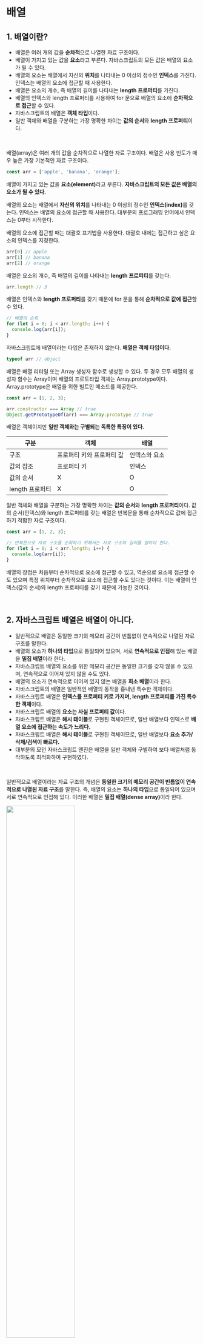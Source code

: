 # 배열

## 1. 배열이란?

* 배열은 여러 개의 값을 **순차적**으로 나열한 자료 구조이다.
* 배열이 가지고 있는 값을 **요소**라고 부른다. 자바스크립트의 모든 값은 배열의 요소가 될 수 있다.
* 배열의 요소는 배열에서 자신의 **위치**를 나타내는 0 이상의 정수인 **인덱스**를 가진다. 인덱스는 배열의 요소에 접근할 때 사용한다.
* 배열은 요소의 개수, 즉 배열의 길이를 나타내는 **length 프로퍼티**를 가진다.
* 배열의 인덱스와 length 프로퍼티를 사용하여 for 문으로 배열의 요소에 **순차적으로 접근**할 수 있다.
* 자바스크립트의 배열은 **객체 타입**이다.
* 일반 객체와 배열을 구분하는 가장 명확한 차이는 **값의 순서**와 **length 프로퍼티**이다.

&nbsp;  

배열(array)은 여러 개의 값을 순차적으로 나열한 자료 구조이다. 배열은 사용 빈도가 매우 높은 가장 기본적인 자료 구조이다.

```javascript
const arr = ['apple', 'banana', 'orange'];
```

배열이 가지고 있는 값을 <strong>요소(element)</strong>라고 부른다. **자바스크립트의 모든 값은 배열의 요소가 될 수 있다.**

배열의 요소는 배열에서 **자신의 위치**를 나타내는 0 이상의 정수인 <strong>인덱스(index)</strong>를 갖는다. 인덱스는 배열의 요소에 접근할 때 사용한다. 대부분의 프로그래밍 언어에서 인덱스는 0부터 시작한다.

배열의 요소에 접근할 때는 대괄호 표기법을 사용한다. 대괄호 내에는 접근하고 싶은 요소의 인덱스를 지정한다.

```javascript
arr[0] // apple
arr[1] // banana
arr[2] // orange
```

배열은 요소의 개수, 즉 배열의 길이를 나타내는 **length 프로퍼티**를 갖는다.

```javascript
arr.length // 3
```

배열은 인덱스와 **length 프로퍼티**를 갖기 때문에 for 문을 통해 **순차적으로 값에 접근**할 수 있다.

```javascript
// 배열의 순회
for (let i = 0; i < arr.length; i++) {
  console.log(arr[i]);
}
```

자바스크립트에 배열이라는 타입은 존재하지 않는다. **배열은 객체 타입이다.**

```javascript
typeof arr // object
```

배열은 배열 리터럴 또는 Array 생성자 함수로 생성할 수 있다. 두 경우 모두 배열의 생성자 함수는 Array이며 배열의 프로토타입 객체는 Array.prototype이다. Array.prototype은 배열을 위한 빌트인 메소드를 제공한다.

```javascript
const arr = [1, 2, 3];

arr.constructor === Array // true
Object.getPrototypeOf(arr) === Array.prototype // true
```

배열은 객체이지만 **일반 객체와는 구별되는 독특한 특징이 있다.**

| 구분            | 객체                      | 배열          |
| --------------- | ------------------------- | ------------- |
| 구조            | 프로퍼티 키와 프로퍼티 값 | 인덱스와 요소 |
| 값의 참조       | 프로퍼티 키               | 인덱스        |
| 값의 순서       | X                         | O             |
| length 프로퍼티 | X                         | O             |

일반 객체와 배열을 구분하는 가장 명확한 차이는 **값의 순서**와 **length 프로퍼티**이다. 값의 순서(인덱스)와 length 프로퍼티를 갖는 배열은 반복문을 통해 순차적으로 값에 접근하기 적합한 자료 구조이다.

```javascript
const arr = [1, 2, 3];

// 반복문으로 자료 구조를 순회하기 위해서는 자료 구조의 길이를 알아야 한다.
for (let i = 0; i < arr.length; i++) {
  console.log(arr[i]);
}
```

배열의 장점은 처음부터 순차적으로 요소에 접근할 수 있고, 역순으로 요소에 접근할 수 도 있으며 특정 위치부터 순차적으로 요소에 접근할 수도 있다는 것이다. 이는 배열이 인덱스(값의 순서)와 length 프로퍼티를 갖기 때문에 가능한 것이다.

&nbsp;  

## 2. 자바스크립트 배열은 배열이 아니다.

* 일반적으로 배열은 동일한 크기의 메모리 공간이 빈틈없이 연속적으로 나열된 자료 구조를 말한다.
* 배열의 요소가 **하나의 타입**으로 통일되어 있으며, 서로 **연속적으로 인접**해 있는 배열을 **밀집 배열**이라 한다.
* 자바스크립트 배열의 요소를 위한 메모리 공간은 동일한 크기를 갖지 않을 수 있으며, 연속적으로 이어져 있지 않을 수도 있다.
* 배열의 요소가 연속적으로 이어져 있지 않는 배열을 **희소 배열**이라 한다.
* 자바스크립트의 배열은 일반적인 배열의 동작을 흉내낸 특수한 객체이다.
* 자바스크립트 배열은 **인덱스를 프로퍼티 키로 가지며, length 프로퍼티를 가진 특수한 객체**이다.
* 자바스크립트 배열의 **요소는 사실 프로퍼티 값**이다.
* 자바스크립트 배열은 **해시 테이블**로 구현된 객체이므로, 일반 배열보다 인덱스로 **배열 요소에 접근하는 속도가 느리다.**
* 자바스크립트 배열은 **해시 테이블**로 구현된 객체이므로, 일반 배열보다 **요소 추가/삭제/검색이 빠르다.**
* 대부분의 모던 자바스크립트 엔진은 배열을 일반 객체와 구별하여 보다 배열처럼 동작하도록 최적화하여 구현하였다.

&nbsp;  

일반적으로 배열이라는 자료 구조의 개념은 **동일한 크기의 메모리 공간이 빈틈없이 연속적으로 나열된 자료 구조**를 말한다. 즉, 배열의 요소는 **하나의 타입**으로 통일되어 있으며 서로 연속적으로 인접해 있다. 이러한 배열은 <strong>밀집 배열(dense array)</strong>이라 한다.

<img src="https://user-images.githubusercontent.com/32444914/82526770-bf37c600-9b6f-11ea-974a-9bc12ed42164.png" width="60%" />

이처럼 자료 구조(data structure)에서 말하는 배열의 경우, 각 요소는 동일한 크기를 가지며 빈틈없이 연속적으로 이어져 있으므로 인덱스를 통해 단 한번의 연산으로 임의의 요소에 접근(random access, O(1))할 수 있다. 이는 매우 효율적이며 고속으로 동작한다.

> 검색 대상 요소의 메모리 주소 = 배열의 시작 메모리 주소 + 인덱스 * 요소의 바이트 수

&nbsp;  

예를 들어, 위 그림처럼 메모리 주소 1000에서 시작하고 각 요소의 크기가 8byte인 배열을 생각해 보자.

* 인덱스가 0인 요소의 메모리 주소: 1000 + 0 * 8 = 1000
* 인덱스가 1인 요소의 메모리 주소: 1000 + 1 * 8 = 1008
* 인덱스가 2인 요소의 메모리 주소: 1000 + 2 * 8 = 1016

이처럼 **배열은 인덱스를 통해 효율적으로 요소에 접근할 수 있다는 장점이 있다.** 하지만 정렬되지 않은 배열에서 특정한 값을 검색하는 경우, 모든 배열 요소를 처음부터 값을 발견할 때까지 차례대로 선형 검색(O(n))해야 한다.

또한 **배열에 요소를 삽입하거나 삭제하는 경우**, 배열 요소를 연속적으로 유지하기 위해 요소를 이동시켜야 하는 **단점**도 있다.

<img src="https://user-images.githubusercontent.com/32444914/82527158-b267a200-9b70-11ea-8370-3eabbafa4d27.png" width="60%" />

자바스크립트의 배열은 지금까지 살펴본 자료 구조에서 말하는 일반적이 의미의 배열과 다르다. 즉, 배열의 요소를 위한 각각의 메모리 공간은 동일할 크기를 갖지 않을 수 있으며, 연속적으로 이어져 있지 않을 수도 있다. 배열의 요소가 연속적으로 이어져 있지 않는 배열을 <strong>희소 배열(sparse array)</strong>이라 한다.

이처럼 자바스크립트의 배열은 엄밀히 말해 일반적 의미의 배열이 아니다. **자바스크립트의 배열은 일반적인 배열의 동작을 흉내낸 특수한 객체이다.**

```javascript
console.log(Object.getOwnPropertyDescriptors([1, 2, 3]));
/*
{
	'0': {value: 1, writable: true, enumerable: true, configurable: true},
	'1': {value: 2, writable: true, enumerable: true, configurable: true},
  '2': {value: 3, writable: true, enumerable: true, configurable: true},
  length: {value: 3, writable: true, enumerable: false, configurable: false}
}
*/
```

이처럼 자바스크립트 배열은 **인덱스를 프로퍼티 키로 가지며**, length 프로퍼티를 가지는 특수한 객체이다. **자바스크립트 배열의 요소는 사실 프로퍼티 값이다.** 자바스크립트에서 사용할 수 있는 모든 값은 객체의 프로퍼티 값이 될 수 있으므로 어떤 타입의 값이라도 배열의 요소가 될 수 있다.

```javascript
const arr = [
  'string',
  10,
  true,
  null,
  undefined,
  NaN,
  Infinity,
  [],
  {},
  function () {}
];
```

일반적인 배열과 자바스크립트 배열의 장단점은 아래와 같다.

| 일반 배열                                                    | 자바스크립트의 배열                                          |
| ------------------------------------------------------------ | ------------------------------------------------------------ |
| 인덱스로 배열 요소에 빠르게 접근할 수 있다.                  | 자바스크립트 배열은 해시 테이블로 구현된 객체이므로, 일반 배열보다 인덱스로 배열 요소에 접근하는 속도가 느리다. |
| 특정 요소를 검색하거나 요소를 삽입 또는 삭제하는 경우에는 효율적이지 않다. | 특정 요소를 검색하거나 요소를 삽입 또는 삭제하는 경우에는 일반 배열보다 빠른 성능을 기대할 수 있다. |

이처럼 인덱스로 배열 요소에 접근할 때 일반 배열보다 느릴 수 밖에 없는 구조적인 단점을 보완하기 위해 대부분의 모던 자바스크립트 엔진은 배열을 일반 객체와 구별하여 보다 배열처럼 동작하도록 최적화하여 구현하였다.

&nbsp;  

## 3. length 프로퍼티와 희소 배열

* 배열의 **length 프로퍼티**는 요소의 개수, 즉 **배열의 길이**를 나타내는 정수를 값으로 가진다.
* length 프로퍼티 값은 배열에 요소를 추가하거나 삭제하면 자동 갱신된다.
* length 프로퍼티의 값을 명시적으로 변경할 수 있다.
* length 프로퍼티에 현재 length 프로퍼티 값보다 큰 숫자 값을 할당하는 경우, **length 프로퍼티 값은 변경되지만, 실제 배열에는 아무런 변함이 없다.** 값이 없이 비어있는 요소를 위해 메모리 공간을 확보하지 않으며, 빈 요소를 생성하지도 않는다.
* 희소 배열의 empty는 요소의 값이 아니다. empty가 표시된 인덱스의 요소에 접근하면 undefined를 출력한다. 즉, 해당 인덱스(프로퍼티)를 갖지 않는다.
* 희소 배열은 length 프로퍼티의 값이 배열 요소의 개수보다 항상 크다.
* **배열에는 같은 타입의 요소를 연속적으로 위치시키는 것이 최선이다.**

&nbsp;  

length 프로퍼티는 요소의 개수, 즉 **배열의 길이**를 나타내는 정수를 값으로 가진다. 빈 배열일 경우 length 프로퍼티의 값은  0이며, 빈 배열이 아닐 경우 가장 큰 인덱스에 1을 더한 것과 같다.

```javascript
[].length // 0
[1, 2, 3].length // 3
```

length 프로퍼티의 값은 0과 2^32 미만의 양의 정수이다. 즉, 배열은 요소를 최대 2^32 - 1개 가질 수 있다. 따라서 배열에서 사용할 수 있는 가장 작은 인덱스는 0이며 가장 큰 인덱스는 2^32 - 2이다.

length 프로퍼티의 값은 배열에 요소를 추가하거나 삭제하면 자동 갱신된다.

```javascript
const arr = [1, 2, 3];
console.log(arr.length); // 3

// 요소 추가
arr.push(4);
console.log(arr.length); // 4

// 요소 삭제
arr.pop();
console.log(arr.length); // 3
```

length 프로퍼티의 값은 요소의 개수를 바탕으로 결정되지만, 임의의 숫자 값을 명시적으로 할당할 수도 있다.

```javascript
const arr = [1, 2, 3, 4, 5];

// length 프로퍼티에 현재 length 프로퍼티 값보다 작은 숫자 값을 할당
arr.length = 3;

// 배열의 길이가 줄어든다.
console.log(arr); // [1, 2, 3]
```

주의할 것은 현재 length 프로퍼티 값보다 큰 숫자 값을 할당하는 경우다. **이때 length 프로퍼티 값은 변경되지만 실제로 배열의 길이가 늘어나지는 않는다.**

```javascript
const arr = [1];

// length 프로퍼티에 현재 배열의 길이보다 더 큰 값을 할당
arr.length = 3;

// length 프로퍼티 값은 변경되지만 실제로 배열의 길이가 늘어나지는 않는다.
console.log(arr.length); // 3
console.log(arr); // [1, empty * 2]
```

위 예제의 출력 결과에서 empty * 2는 실제로 추가된 배열의 요소가 아니다. 즉, arr[1]과 arr[2]에는 값이 존재하지 않는다.

이와 같이 length 프로퍼티에 현재 length 프로퍼티 값보다 큰 숫자 값을 할당하는 경우, **length 프로퍼티 값은 변경되지만, 실제 배열에는 아무런 변함이 없다.** 값이 없이 비어있는 요소를 위해 메모리 공간을 확보하지 않으며, 빈 요소를 생성하지도 않는다.

```javascript
console.log(Object.getOwnPropertyDescriptors(arr));
/*
{
  '0': {value: 1, writable: true, enumerable: true, configurable: true},
  length: {value: 3, writable: true, enumerable: false, configurable: false}
}
*/
```

**이처럼 배열의 요소가 연속적으로 위치하지 않고 일부가 비어있는 배열을 희소 배열이라 한다.** 자바스크립트는 희소 배열을 문법적으로 허용한다. 위 예제는 배열의 뒷부분만이 비어 있어서 요소가 연속적으로 위치하는 것처럼 보일 수 있으나, 중간이나 앞 부분이 비어 있을 수도 있다.

```javascript
// 희소 배열
const sparse = [, 2, , 4];

// 희소 배열의 length 프로퍼티 값은 요소의 개수와 일치하지 않는다.
console.log(sparse.length); // 4
console.log(sparse); // [empty, 2, empty, 4]

// 배열 arr에는 인덱스가 0, 2인 요소가 존재하지 않는다.
console.log(Object.getOwnPropertyDescriptors(sparse));
/*
{
  '1': { value: 2, writable: true, enumerable: true, configurable: true },
  '3': { value: 4, writable: true, enumerable: true, configurable: true },
  length: { value: 4, writable: true, enumerable: false, configurable: false }
}
*/
```

일반적인 배열의 length는 배열 요소의 개수와 언제나 일치한다. 하지만 **희소 배열은 length와 배열 요소의 개수가 일치하지 않는다.** 희소 배열은 length 프로퍼티의 값이 언제나 배열 요소의 개수보다 크다.

희소 배열은 연속적인 값의 집합이라는 배열의 기본적인 개념과 맞지 않으며, 성능에도 좋지 않은 영향을 준다. 최적화가 잘되어 있는 모던 자바스크립트 엔진은 요소의 타입이 일치하는 배열을 생성할 때, 일반 배열처럼 연속된 메모리 공간을 확보하는 것으로 알려져 있다.

따라서 배열을 생성할 경우 희소 배열을 생성하지 않도록 주의해야한다. **배열에는 같은 타입의 요소를 연속적으로 위치시키는 것이 최선이다.**

&nbsp;  

## 4. 배열 생성

* 배열 리터럴
* Array 생성자 함수
* Array.of
* Array.from

&nbsp;  

### 4.1. 배열 리터럴

객체와 마찬가지로 배열도 다양한 생성 방식이 있다. 가장 일반적이고 간편한 배열 생성 방식은 배열 리터럴을 사용하는 것이다.

```javascript
const arr = []; // 빈 배열
const arr2 = [1, 2];
const sparse = [1, , 3]; // 희소 배열

// 희소 배열의 length는 배열의 실제 요소 개수보다 언제나 크다.
console.log(sparse.length); // 3
console.log(sparse); // [1, empty, 3]
console.log(sparse[1]); // undefined
```

위 예제의 `sparse` 배열은 인덱스가 1인 요소를 갖지 않는다. `sparse[1]`이 undefined인 이유는 객체인 `sparse`에 프로퍼티 키가 `1`인 프로퍼티가 존재하지 않기 때문이다.

&nbsp;  

### 4.2. Array 생성자 함수

Object 생성자 함수를 통해 객체를 생성할 수 있듯이, Array 생성자 함수를 통해 배열을 생성할 수도 있다. **Array 생성자 함수는 전달된 인수의 개수에 따라 다르게 동작한다.**

**1. 전달된 인수가 1개이고 숫자인 경우, 인수를 length로 배열을 생성한다.**

```javascript
const arr = new Array(10);

console.log(arr); // [empty * 10]
console.log(arr.length); // 10
```

이때 생성된 배열은 **희소 배열**이다. length 프로퍼티의 값은 0이 아니지만, 실제로 배열의 요소는 존재하지 않는다.

```javascript
console.log(Object.getOwnPropertyDescriptors(arr));
/*
{
  length: {value: 10, writable: true, enumerable: false, configurable: false}
}
*/
```

배열은 요소를 최대 2^32 - 1개 가질 수 있다. 따라서 Array 생성자 함수에 전달한 인수는 0 또는 2^32 미만의 **양의 정수**이어야 한다. 전달된 인수가 범위를 벗어나면 RangeError가 발생한다.

```javascript
// 전달된 인수가 음수이면 에러 발생
new Array(-1); // RangeError: Invalid array length

// 배열은 요소를 최대 2^32 - 1개 (4,294,967,295) 가질 수 있다.
new Array(4294967296); // RangeError: Invalid array length
```

&nbsp;  

**2. 전달된 인수가 없는 경우, 빈 배열을 생성한다. 즉 배열 리터럴 `[]`과 같다**

```javascript
const empty = new Array();
console.log(empty); // []
```

&nbsp;  

**3. 전달된 인수가 2개 이상이거나 숫자가 아닌 경우, 인수를 요소로 가지는 배열을 생성한다.**

```javascript
// 전달된 인수가 2개 이상
const arr1 = new Array(1, 2); // [1, 2]

// 전달된 인수가 1개지만 숫자가 아닐 때
const arr2 = new Array({}); // [{}]
```

&nbsp;  

**4. Array 생성자 함수는 new 연산자와 함께 호출하지 않더라도 배열을 생성하는 생성자 함수로 동작한다.**

```javascript
const arr = Array(1, 2, 3); // [1, 2, 3]
```

이는 Array 생성자 함수 내부에서 `new.target`을 확인하기 때문이다.

&nbsp;  

### 4.3. Array.of

ES6에서 새롭게 도입된 `Array.of` 메소드는 전달된 인수를 요소로 가지는 배열을 생성한다. `Array.of`는 `Array` 생성자 함수와 다르게 **전달된 인수가 1개이고 숫자이더라도 인수를 요소로 가지는 배열을 생성**한다.

```javascript
// 전달된 인수가 1개이고 숫자이더라도 인수를 요소로 가지는 배열을 생성한다.
const arr1 = Array.of(1); // [1]

const arr2 = Array.of(1, 2, 3); // [1, 2, 3]

const arr3 = Array.of('string'); // ['string']
```

&nbsp;  

### 4.4. Array.from

ES6에서 새롭게 도입된 `Array.from` 메소드는 **유사 배열 객체(array-like object) 또는 이터러블 객체(iterable object)를 변환하여 새로운 배열을 생성한다.**

```javascript
// 문자열은 이터러블이다.
const arr1 = Array.from('Hello'); // ['H', 'e', 'l', 'l', 'o']

// 유사 배열 객체를 변환하여 새로운 배열을 생성한다.
const arr2 = Array.from({ 0: 'a', 1: 'b', length: 2 }); // ['a', 'b']
```

`Array.from`을 사용하면 **두번째 인수로 전달한 콜백 함수**를 통해 값을 만들면서 요소를 채울 수 있다. 두번째 인수로 전달한 콜백 함수는 **첫번째 인수에 의해 생성된 배열의 요소값과 인덱스를 순차적으로 전달받아 새로운 요소를 생성**할 수 있다.

```javascript
// Array.from에 length만 존재하는 유사 배열을 전달하면 undefined를 요소로 채운다.
const arr1 = Array.from({ length: 5 });
console.log(arr1); // [undefined, undefined, undefined, undefined, undefined]

// Array.from의 두번째 인수로 배열의 모든 요소에 대해 호출할 콜백 함수를 전달할 수 있다.
// 이 콜백 함수는 첫번째 인수에 의해 생성된 배열의 요소값과 인덱스를 순차적으로 전달 받아 호출된다.
const arr2 = Array.from({ length: 5 }, (_, i) => i);
console.log(arr2); // [0, 1, 2, 3, 4]
```

> **유사 배열 객체와 이터러블 객체**
>
> 유사 배열 객체(array-like Object)는 마치 배열처럼 인덱스로 프로퍼티 값에 접근할 수 있고, length 프로퍼티를 가지는 객체를 말한다. 따라서 for 문으로 순회할 수도 있다.
>
> 이터러블 객체(iterable object)는 Symbol.iterator 메소드를 구현하여 for...of 문으로 순회할 수 있으며, 스프레드 문법의 대상으로 사용할 수 있는 객체를 말한다.

&nbsp;  

## 5. 배열 요소의 참조

배열 요소를 참조할 때는 대괄호(`[]`) 표기법을 사용한다. **대괄호 안에는 인덱스가 와야 한다.** 정수로 평가되는 표현식이라면 인덱스 대신 사용할 수 있다. **인덱스는 값을 참조할 수 있다는 의미에서 객체의 프로퍼티 키와 같은 역할을 한다.**

```javascript
const arr = [1, 2];

// 인덱스가 0인 요소를 참조
console.log(arr[0]); // 1
```

존재하지 않는 요소에 접근하면 undefined가 반환된다.

```javascript
const arr = [1, 2];

// 인덱스가 2인 요소를 참조
// 배열 arr에 인덱스가 2인 요소는 존재하지 않는다.
console.log(arr[2]); // undefined
```

**배열은 사실 인덱스를 프로퍼티 키로 가지는 객체이다.** 따라서 존재하지 않는 프로퍼티 키로 객체의 프로퍼티에 접근했을 때 undefined를 반환하는 것 처럼 **배열도 존재하지 않는 요소를 참조하면 undefined가 반환된다.**

같은 이유로 희소 배열의 존재하지 않는 요소를 참조하여도 undefined가 반환된다.

```javascript
// 희소 배열
const arr = [1, , 3];

// 배열 arr에는 인덱스가 1인 요소가 존재하지 않는다.
console.log(Object.getOwnPropertyDescriptors(arr));
/*
{
  '0': {value: 1, writable: true, enumerable: true, configurable: true},
  '2': {value: 3, writable: true, enumerable: true, configurable: true},
  length: {value: 3, writable: true, enumerable: false, configurable: false}
*/

// 존재하지 않는 요소를 참조하면 undefined가 반환된다.
console.log(arr[1]); // undefined
console.log(arr[3]); // undefined
```

&nbsp;  

## 6. 배열 요소의 추가와 갱신

객체에 프로퍼티를 동적으로 추가할 수 있는 것처럼, **배열에도 요소를 동적으로 추가할 수 있다.** 요소가 존재하지 않는 인덱스의 배열 요소에 값을 할당하면 새로운 요소가 추가된다. 이때 **length 프로퍼티 값은 자동 갱신된다.**

```javascript
const arr = [0];

// 배열 요소의 추가
arr[1] = 1;

console.log(arr); // [0, 1]
console.log(arr.length); // 2
```

만약 **현재 배열의 length 프로퍼티 값보다 큰 인덱스로 새로운 요소를 추가하면 희소 배열이 된다.**

```javascript
arr[100] = 100;

console.log(arr); // [0, 1, empty * 98, 100]
console.log(arr.length); // 101
```

이미 요소가 존재하는 요소에 값을 재할당하면 요소값이 갱신된다.

```javascript
// 요소값의 갱신
arr[1] = 10;

console.log(arr); // [0, 10, empty * 98, 100]
```

인덱스는 요소의 위치를 나타내므로 반드시 0 이상의 정수(**또는 정수 형태의 문자열**)을 사용하여야 한다. 만약 정수 이외의 값을 인덱스처럼 사용하면 요소가 생성되는 것이 아니라 프로퍼티가 생성된다. 이때 **추가된 프로퍼티는 length 프로퍼티의 값에 영향을 주지 않는다.**

```javascript
const arr = [];

// 배열 요소의 추가
arr[0] = 1;
arr['1'] = 2;

// 프로퍼티 추가
arr['foo'] = 3;
arr.bar = 4;
arr[1.1] = 5;
arr[-1] = 6;

console.log(arr); // [1, 2, foo: 3, bar: 4, '1.1': 5, '-1': 6]

// 프로퍼티는 length에 영향을 주지 않는다.
console.log(arr.length); // 2
```

&nbsp;  

## 7. 배열 요소의 삭제

* `delete` 연산자
* `Array.prototype.splice`

&nbsp;  

배열은 사실 객체이기 때문에 배열의 특정 요소를 삭제하기 위해 `delete` 연산자를 사용할 수 있다.

```javascript
const arr = [1, 2, 3];

// 배열 요소의 삭제
delete arr[1];
console.log(arr); // [1, empty, 3]

// length 프로퍼티에 영향을 주지 않는다. 즉, 희소 배열이 된다.
console.log(arr.length); // 3
```

`delete` 연산자는 객체의 프로퍼티를 삭제한다. 따라서 위 예제의 `delete arr[1]`은 arr에서 프로퍼티 키가 `'1'`인 프로퍼티를 삭제한다. 이때 **배열은 희소 배열이 되며 length 프로퍼티 값은 변하지 않는다.** 따라서 희소 배열을 만드는 `delete` 연산자는 사용하지 않는 것이 좋다.

희소 배열을 만들지 않으면서 배열의 특정 요소를 완전히 삭제하려면 `Array.prototype.splice` 메소드를 사용한다.

```javascript
const arr = [1, 2, 3];

// Array.prototype.splice(삭제를 시작할 인덱스, 삭제할 요소 수)
// arr[1]부터 1개의 요소를 제거
arr.splice(1, 1);
console.log(arr); // [1, 3]

// length 프로퍼티에 변경이 반영된다.
console.log(arr.length); // 2
```

&nbsp;  

## 8. 배열 메소드

배열은 배열을 다룰 때 필요한 다양한 메소드를 제공한다. Array 생성자 함수는 정적 메소드를 제공하며, 배열 객체의 프로토타입인 `Array.prototype`은 프로토타입 메소드를 제공한다.

배열 메소드는 결과물을 반환하는 패턴이 2가지이므로 주의가 필요하다. 배열에는 <strong>원본 배열을 직접 변경하는 메소드(mutator)</strong>와 원본 배열을 직접 변경하지 않고 <strong>새로운 배열 생성하여 반환하는 메소드(accessor)</strong>가 있다.

```javascript
const arr = [1];

// push 메소드는 원본 배열(arr)을 직접 변경한다.
arr.push(2);
console.log(arr); // [1, 2]

// concat 메소드는 원본 배열(arr)을 직접 변경하지 않고 새로운 배열을 생성하여 반환한다.
const result = arr.concat(3);
console.log(arr); // [1, 2]
console.log(result); // [1, 2, 3]
```

원본 배열을 직접 변경하는 메소드는 외부 상태를 직접 변경하는 부수 효과(side effect)가 있으므로 사용에 주의해야 한다. 따라서 가급적 원본 배열을 직접 변경하지 않는 메소드(accessor)를 사용하는 편이 좋다.

| 메소드                                               | 요약                                                         |
| ---------------------------------------------------- | ------------------------------------------------------------ |
| Array.isArray(value)                                 | value가 배열이면 true, 아니면 false를 반환                   |
| Array.prototype.indexOf(value, startIdx)             | * 배열에 value가 있는 경우, 해당 요소의 인덱스를 반환(중복되는 요소가 있는 경우, 첫번째 인덱스를 반환).<br />* 배열에 value가 없는 경우 -1을 반환.<br />* (옵션) startIdx는 검색을 시작할 인덱스이다.<br />* 배열에 특정 요소가 존재하는지 확인할 때 유용하다. |
| Array.prototype.push(value1, value2, value3 ...)     | * 인수로 전달받은 모든 값을 원본 배열의 마지막 요소로 추가한다.<br />* 변경된 length 프로퍼티 값을 반환한다.<br />* mutator |
| Array.prototype.pop()                                | * 원본 배열의 마지막 요소를 제거한다.<br />* 제거한 요소를 반환한다.<br />* 원본 배열이 빈 배열이면 undefined를 반환한다.<br />* 스택 구현에 사용된다.<br />* mutator |
| Array.prototype.unshift(value1, value2, value3 ...)  | * 인수로 전달받은 모든 값을 원본 배열의 선두에 추가한다.<br />* 변경된 length 프로퍼티 값을 반환한다.<br />* mutator |
| Array.prototype.shift()                              | * 원본 배열의 첫번째 요소를 제거한다.<br />* 제거한 요소를 반환한다.<br />* 원본 배열이 빈 배열이면 undefined를 반환한다.<br />* 큐(Queue) 구현에 사용된다.<br />* mutator |
| Array.prototype.splice(startIdx, deleteCount, items) | * 원본 배열의 중간에 요소를 추가하거나 중간에 있는 요소를 제거한다.<br />* startIdx는 원본 배열의 요소를 제거하기 시작할 인덱스이다.<br />* (옵션) deleteCount는 startIdx부터 제거할 요소의 개수이다.<br />* (옵션) items는 제거한 위치에 삽입될 요소들의 목록이다.<br /><br />* 원본 배열에서 제거된 요소를 담은 배열을 반환한다.<br />* mutator |
| Array.prototype.concat(value)                        | * value(배열 또는 원시값)을 원본 배열의 마지막 요소로 추가한 새로운 배열을 반환한다.<br />* value가 배열일 경우 배열을 해체하여 새로운 배열의 요소로 추가한다.<br />* push와 unshift 메소드를 대체할 수 있다.<br />* accessor |
| Array.prototype.slice(startIdx, endIdx)              | * 인수로 전달된 범위의 요소들을 복사하여 배열로 반환한다.<br />* (옵션) startIdx는 복사를 시작할 인덱스이다.<br />* (옵션) endIdx는 복사를 종료할 인덱스이다.(exclusive)<br />* 인수를 모두 생략하면 원본 배열의 새로운 복사본을 생성하여 반환한다.<br />* 생성된 복사본은 얕은 복사(shallow copy)를 통해 생성된다.<br />* accessor |
| Array.prototype.join(seperator)                      | * 원본 배열의 모든 요소를 문자열로 변환한 후, seperator로 연결한 문자열을 반환한다.<br />* (옵션) seperator는 문자열이며, 생략하면 기본 seperator는 `,`이다.<br />* accessor |
| Array.prototype.reverse()                            | * 원본 배열의 요소 순서를 반대로 변경한다.<br />* 변경된 배열을 반환한다.<br />* mutator |
| Array.prototype.fill(value, startIdx, endIdx)        | * 인수로 전달 받은 값을 요소로 배열의 처음부터 끝까지 채운다.<br />* (옵션) startIdx는 요소 채우기를 시작할 인덱스이다.<br />* (옵션) endIdx는 요소 채우기를 멈출 인덱스이다.(exclusive)<br />* mutator |
| Array.prototype.includes(value, startIdx)            | * 배열 내에 특정 요소가 포함되어 있는지 확인하여 true 혹은 false를 반환한다.<br />* value는 검색할 대상을 의미한다.<br />* (옵션) startIdx는 검색을 시작할 인덱스이다.<br />* NaN이 포함되어 있는지 확일할 수 있다. |
| Array.prototype.flat(depth)                          | * 인수로 전달한 깊이만큼 재귀적으로 배열을 평탄화한다.<br />* 평탄화한 배열을 반환한다.<br />* (옵션) depth는 중첩 배열을 평탄화할 깊이를 의미한다.<br />* depth를 지정하지 않으면 기본값은 1이다.<br />* depth를 Infinity로 설정하면 중첩 배열 모두를 평탄화한다. |

&nbsp;  

## 9. 배열 고차 함수

고차 함수(High-Order Function, HOF)는 함수를 인자로 전달받거나, 함수를 반환하는 함수를 말한다. 자바스크립트의 함수는 일급 객체이므로 값처럼 인자로 전달할 수 있으며 반환할 수도 있다. 고차 함수는 외부 상태 변경이나 가변(mutable) 데이터를 피하고 **불변성(immutability)을 지향**하는 함수형 프로그래밍에 기반을 두고 있다.

함수형 프로그래밍은 순수 함수(pure function)와 보조 함수의 조합을 통해 로직 내에 존재하는 **조건문과 반복문을 제거하여 복잡성을 해결**하고 **변수의 사용을 억제**하여 상태 변경을 피하려는 프로그래밍 패러다임이다. 조건문이나 반복문은 로직의 흐름을 이해하기 어렵게 하여 가독성을 해치고, 변수의 값은 누군가에 의해 언제든지 변경될 수 있어 오류 발생의 근본적 원인이 될 수 있기 때문이다. 함수형 프로그래밍은 결국 **순수 함수를 통해 부수 효과(side effect)를 최대한 억제**하여 오류를 피하고 프로그램의 안정성을 높이려는 노력의 한 방법이라고 할 수 있다.

&nbsp;  

### 9.1. Array.prototype.sort

sort 메소드는 배열의 요소를 정렬한다. **원본 배열을 직접 변경**하며(mutator) 정렬된 배열을 반환한다. sort 메소드는 기본적으로 요소를 오름차순으로 정렬한다.

```javascript
const fruits = ['Banana', 'Orange', 'Apple'];

// 오름차순(ascending) 정렬
fruits.sort();

// sort 메소드는 원본 배열을 직접 변경한다.
console.log(fruits); // ['Apple', 'Banana', 'Orange']
```

문자열 요소들로 이루어진 배열의 정렬은 아무 문제가 없다. 하지만 **숫자 요소들로 이루어진 배열을 정렬할 때는 주의가 필요하다.**

```javascript
const points = [40, 100, 1, 5, 2, 25, 10];

points.sort();

// 숫자 요소들로 이루어진 배열은 의도한 대로 정렬되지 않는다.
console.log(points); // [1, 10, 100, 2, 25, 40, 5]
```

**sort 메소드의 기본 정렬 순서는 문자열 Unicode 포인트 순서에 따른다.** 배열의 요소가 숫자 타입이라 할지라도 배열의 요소를 **일시적으로 문자열로 변환한 후, 정렬한다.**

따라서 숫자 요소를 정렬하기 위해서는 sort 메소드에 **정렬 순서를 정의하는 비교 함수를 인수로 전달**한다. 비교 함수를 생략하면 배열의 각 요소는 일시적으로 문자열로 변환되어 Unicode 포인트 순서에 따라 정렬된다.

```javascript
const points = [40, 100, 1, 5, 2, 25, 10];

// 숫자 배열 오름차순 정렬
// 비교 함수의 반환 값이 0보다 작은 경우, a를 우선하여 정렬한다.
points.sort((a, b) => a - b);
cosole.log(points); // [1, 2, 5, 10, 25, 40, 100]

// 숫자 배열 내림차순 정렬
// 비교 함수의 반환값이 0보다 큰 경우, b를 우선하여 정렬한다.
points.sort((a, b) => b - a);
console.log(points); // [100, 40, 25, 10, 5, 2, 1]

// 요소가 문자열인 경우 산술 연산으로 비교하면 NaN이 나오므로 비교 연산을 사용한다.
points.sort((a, b) => a < b ? -1 : (a > b ? 1 : 0));
```

> **Array.prototype.sort 메소드의 알고리즘**
>
> Array.prototype.sort 메소드는 10개 이상의 요소가 있는 배열을 정렬할 때 불안정하다고 알려진 quickSort 알고리즘을 사용했었다. ECMAScript 2019(ES10)에서는 timesort 알고리즘을 적용하도록 변경되었다. timesort 알고리즘은 합병 정렬과 삽입 정렬을 이용해 구현되었다 한다.

&nbsp;  

### 9.2. Array.prototype.forEach

forEach 메소드는 for 문을 대체할 수 있는 메소드이다. forEach 메소드는 배열을 순회하며 배열의 각 요소에 대하여 인수로 전달된 콜백 함수를 호출한다.

```javascript
const numbers = [1, 2, 3];
let pows = [];

// for 문으로 배열 순회
for (let i = 0; i < number.length; i++) {
  pows.push(numbers[i] ** 2);
}
console.log(pows); // [1, 4, 9]

// forEach 메소드로 배열 순회
numbers.forEach(item => pows.push(item ** 2));
console.log(pows); // [1, 4, 9]
```

forEach 메소드의 콜백 함수는 요소값, 인덱스, forEach 메소드를 호출한 배열(this)를 전달 받을 수 있다.

```javascript
// forEach 메소드는 콜백 함수를 호출하면서 3개(요소값, 인덱스, this)의 인수를 전달한다.
[1, 2, 3].forEach((item, index, arr) => {
  console.log(`${arr}의 ${index}번째 요소 = ${item}`);
});
/*
1,2,3의 0번째 요소 = 1
1,2,3의 1번째 요소 = 2
1,2,3의 2번째 요소 = 3
*/
```

forEach 메소드는 원본 배열을 변경하지 않는다. 하지만 콜백 함수를 통해 원본 배열을 변경할 수는 있다.

```javascript
const numbers = [1, 2, 3];

// forEach 메소드는 원본 배열을 변경하지 않는다.
// 하지만 콜백 함수를 통해 원본 배열을 변경할 수는 있다.
// 원본 배열을 직접 변경하려면 콜백 함수의 3번째 인자를 사용한다.
numbers.forEach((item, index, arr) => {
  arr[index] = item ** 2;
});

console.log(numbers); // [1, 4, 9]
```

forEach 메소드의 반환값은 언제나 undefined이다.

```javascript
const result = [1, 2, 3].forEach(item => console.log(item));
// 1
// 2
// 3

console.log(result); // undefined
```

forEach 메소드에 두번째 인수로 forEach 메소드 내부에서 this로 사용될 객체를 전달할 수 있다.

```javascript
class Numbers {
  numberArray = [];

	multiply(arr) {
    arr.forEach(function (item) {
      // 외부에서 this를 전달하지 않으면 this는 undefined(엄격 모드 적용)을 가리킨다.
      // multiply 내부의 this는 인스턴스를 가리킨다.
      this.numberArray.push(item * item);
    }, this); // forEach 메소드 내부에서 this로 사용될 객체를 전달
  }
}

const numbers = new Numbers();
numbers.multiply([1, 2, 3]);
console.log(numbers.numberArray); // [1, 4, 9]
```

보다 나은 방법은 ES6 화살표 함수를 사용하는 것이다.

```javascript
class Number {
  numberArray = [];

	multiply(arr) {
    // 화살표 함수 내부에서 this를 참조하면 상위 스코프의 this를 그대로 참조한다.
    arr.forEach(item => this.numberArray.push(item * item));
  }
}

const numbers = new Numbers();
numbers.multiply([1, 2, 3]);
console.log(numbers.numberArray); // [1, 4, 9]
```

forEach 메소드의 동작을 이해하기 위해 forEach 메소드의 폴리필(최신 사양의 기능을 지원하지 않는 브라우저를 위해 누락된 최신 사양의 기능을 구현하여 추가하는 것을 폴리필(pollyfill)이라 한다.)을 살펴보자.

```javascript
// 만약 Array.prototype에 forEach 메소드가 존재하지 않으면 폴리필을 추가한다.
if (!Array.prototype.forEach) {
  Array.prototype.forEach = function (callback, thisArg) {
    // 전달받은 첫번째 인수가 함수가 아니면 TypeError를 발생시킨다.
  	if (typeof callback !== 'function') {
      throw new TypeError(callback + ' must be a function');
    }
    
    // this로 사용할 두번째 인수를 전달받지 못하면 전역 객체를 this로 사용한다.
    thisArg = thisArg || window;
    
    // for 문으로 배열(this)을 순회하면서 콜백 함수를 호출한다.
    for (var i = 0; i < this.length; i++) {
      // call 메소드를 통해 두번째 인수로 전달받은 thisArg를 전달하면서 콜백 함수를 호출한다.
      // 이때 콜백 함수의 인수로 배열 요소, 인덱스, 배열 자신을 전달한다.
      callback.call(thisArg, this[i], i, this);
    }
  };
}
```

이처럼 forEach 메소드도 내부에서는 반복문을 통해 배열을 순회할 수 밖에 없다. 단, 반복문을 메소드 내부로 은닉하여 로직의 흐름을 이해하기 쉽게 하고 복잡성을 해결한다.

forEach 메소드는 for 문과는 달리 break, continue 문을 사용할 수 없다. 배열의 모든 요소를 빠짐없이 순회하며 중간에 순회를 중단할 수 없다.

```javascript
[1, 2, 3].forEach(item => {
  console.log(item);
  if (item > 1) break; // SyntaxError: Illegal break statement
  // if (item > 1) continue; // SyntaxError: Illegal break statement
})
```

희소 배열의 존재하지 않는 요소는 순회 대상에서 제외된다. 이는 map, filter, reduce 메소드 등에서도 마찬가지이다.

```javascript
// 희소 배열
const arr = [1, , 3];

// for 문으로 희소 배열을 순회
for (let i = 0; i < arr.length; i++) {
  console.log(arr[i]); // 1, undefined, 3
}

// forEach 메소드는 희소 배열의 존재하지 않는 요소를 순회 대상에서 제외한다.
arr.forEach(item => console.log(item)); // 1, 3
```

&nbsp;  

### 9.3. Array.prototype.map

map 메소드는 배열을 순회하며 배열의 각 요소에 대하여 인수로 전달된 콜백 함수를 실행한다. 그리고 **콜백 함수의 반환값들로 구성된 새로운 배열을 반환한다.** 이때 원본 배열은 변경되지 않는다.

```javascript
const numbers = [1, 4, 9];
const roots = numbers.map(item => Math.sqrt(item));

// map 메소드는 새로운 배열을 반환한다.
console.log(roots); // [1, 2, 3]
// map 메소드는 원본 배열은 변경하지 않는다.
console.log(numbers); // [1, 4, 9]
```

forEach 메소드는 배열을 순회하며 요소 값을 참조하여 무언가를 하기 위한 함수이며, map 메소드는 **배열을 순회하며 요소 값을 다른 값으로 맵핑하기 위한 함수이다.** 따라서 **map 메소드가 생성하여 반환하는 새로운 배열의 length는 map 메소드를 호출한 배열(this)의 length와 반드시 일치한다.** 즉, 1:1 매핑(mapping)한다.

<img src="https://user-images.githubusercontent.com/32444914/82622654-5016ac00-9c19-11ea-9e94-4133988651d9.png" width="80%" />

forEach 메소드와 마찬가지로 map 메소드의 콜백 함수는 요소값, 인덱스, map 메소드를 호출한 배열(this)를 전달 받을 수 있다.

```javascript
[1, 2, 3].map((item, index, arr) => {
  console.log(`${arr}의 ${index}번째 요소 = ${item}`);
  return item;
});

/*
1,2,3의 0번째 요소 = 1
1,2,3의 1번째 요소 = 2
1,2,3의 2번째 요소 = 3
*/
```

forEach 메소드와 마찬가지로 map 메소드에 두번째 인자로 map 메소드 내부에서 this로 사용될 객체를 전달할 수 있다.

```javascript
class Prefixer {
  constructor(prefix) {
    this.prefix = prefix;
  }
  
  prefixArray(arr) {
    return arr.map(function (item) {
      // 외부에서 this를 전달하지 않으면 this는 undefined를 가리킨다.
      return this.prefix + item;
    }, this); // map 메소드 내부에서 this로 사용될 객체를 전달(인스턴스)
  }
}

const prefixer = new Prefixer('-webkit-');
const preArr = prefixer.prefixArray(['linear-gradient', 'border-radius']);
console.log(preArr); // ['-webkit-linear-gradient', '-webkit-border-radius']
```

보다 나은 방법은 ES6의 화살표 함수를 사용하는 것이다.

```javascript
class Prefixer {
  constructor(prefix) {
    this.prefix = prefix;
  }
  
  prefixArray(arr) {
    return arr.map(item => this.prefix + item);
  }
}
const prefixer = new Prefixer('-webkit-');
const preArr = prefixer.prefixArray(['linear-gradient', 'border-radius']);
console.log(preArr); // ['-webkit-linear-gradient', '-webkit-border-radius']
```

&nbsp;  

### 9.4. Array.prototype.filter

filter 메소드는 배열을 순회하며 배열의 각 요소에 대하여 인수로 전달된 콜백 함수를 실행한다. 그리고 **콜백 함수의 반환값이 true인 요소만을 추출한 새로운 배열을 반환**한다. 이때 원본 배열은 변경되지 않는다.

```javascript
const numbers = [1, 2, 3, 4, 5];

// 홀수만을 필터링 한다
const odds = numbers.filter(num => num % 2);
console.log(odds); // [1, 3, 5];
```

filter 메소드는 배열에서 특정 요소만을 필터링 조건으로 추출하여 새로운 배열을 만들고 싶을 때 사용한다. 따라서 **filter 메소드가 생성하여 반환하는 새로운 배열의 length는 filter 메소드를 호출한 배열, 즉 this의 length와 같거나 작다.**

<img src="https://user-images.githubusercontent.com/32444914/82731358-29ec2b80-9d41-11ea-93a7-3a9e5d889055.png" width="60%" />

forEach, map 메소드와 마찬가지로 filter 메소드의 콜백 함수는 요소값, 인덱스, filter 메소드를 호출한 배열(this)를 전달 받을 수 있다.

```javascript
[1, 2, 3].filter((item, index, arr) => {
  console.log(`${arr}의 ${index}번째 요소 = ${item}`);
  return item % 2;
});
/*
요소값: 1, 인덱스: 0, this: 1,2,3
요소값: 2, 인덱스: 1, this: 1,2,3
요소값: 3, 인덱스: 2, this: 1,2,3
*/
```

forEach, map 메소드와 마찬가지로 filter 메소드에 두번째 인자로 filter 메소드 내부에서 사용할 this 객체를 전달할 수 있다. 보다 나은 방법은 화살표 함수를 사용하는 것이다.

```javascript
class Users {
  constructor() {
    this.users = [
      { id: 1, name: 'Kim' },
      { id: 2, name: 'Park' }
    ];
  }

	// 요소 추출
	findById(id) {
    // id가 일치하는 사용자만 반환
    return this.users.filter(user => user.id === id);
  }
  
  // 요소 제거
  remove(id) {
    // id가 일치하지 않는 사용자를 모두 반환
    this.users = this.users.filter(user => user.id !== id);
  }
}

const users = new Users();

let user = users.findById(1);
console.log(user); // [{ id: 1, name: 'Kim' }]

users.remove(1);

user = users.findById(1);
console.log(user); // []
```

&nbsp;  

### 9.5. Array.prototype.reduce

reduce 메소드는 배열을 순회하며 콜백 함수의 이전 반환값과 배열의 각 요소에 대하여 인수로 전달된 콜백 함수를 실행해 **하나의 결과값**을 반환한다. 이때 원본 배열은 변경되지 않는다.

reduce 메소드는 첫번째 인수로 콜백 함수, **두번째 인수로 초기값을 전달받는다.** reduce 메소드의 콜백 함수에는 4개의 인수, 초기값 또는 콜백 함수의 이전 반환값, 요소값, 인덱스, reduce 메소드를 호출한 배열(this)이 전달된다.

아래 예제를 살펴보자. 예제의 reduce 메소드는 2개의 인수, 즉 콜백 함수와 초기값 0을 전달받아 배열의 모든 요소의 누적을 구한다.

```javascript
// 1부터 4까지 누적을 구한다.
const sum = [1, 2, 3, 4].reduce((accumulator, currentValue, index, array) => accumulator + currentValue, 0);

console.log(sum); // 10
```

<img src="https://user-images.githubusercontent.com/32444914/82732994-b7cd1400-9d4b-11ea-804e-977db661b3e4.png" width="60%" />

| iteration | accumulator | currentValue | index | array        | return                          |
| --------- | ----------- | ------------ | ----- | ------------ | ------------------------------- |
| 1         | 0 (초기값)  | 1            | 0     | [1, 2, 3, 4] | 1 (accumulator + currentValue)  |
| 2         | 1           | 2            | 1     | [1, 2, 3, 4] | 3 (accumulator + currentValue)  |
| 3         | 3           | 3            | 2     | [1, 2, 3, 4] | 6 (accumulator + currentValue)  |
| 4         | 6           | 4            | 3     | [1, 2, 3, 4] | 10 (accumulator + currentValue) |

**reduce 메소드를 사용할 때는 언제나 초기값을 전달하는 것이 안전하다**.

```javascript
const sum = [].reduce((acc, cur) => acc + cur);
// TypeError: Reduce of empty array with no initial value
```

이처럼 빈 배열로 reduce 메소드를 호출하면 에러가 발생한다. 이때 reduce 메소드에 초기값을 전달하면 에러가 발생하지 않는다.

```javascript
const sum = [].reduce((acc, cur) => acc + cur, 0);
console.log(sum); // 0
```

reduce 메소드로 객체의 특정 프로퍼티 값을 합산하는 경우을 생각해보자.

```javascript
const products = [
  { id: 1, price: 100 },
  { id: 2, price: 200 },
  { id: 3, price: 300 },
];

// 2번째 순회시, 콜백 함수에 숫자값이 전달된다. 이때 pre.price는 undefineddlek.
// iteration 1: acc = { id: 1, price: 100 }, cur = { id: 2, price: 200 }
// iteration 2: acc = 300, cur = { id: 3, price: 300 }
const priceSum = products.reduce((acc, cur) => acc.price + cur.price);

console.log(priceSum); // NaN
```

이처럼 객체의 특정 프로퍼티 값을 합산하는 경우에는 반드시 초기값을 전달해야 한다.

```javascript
const products = [
  { id: 1, price: 100 },
  { id: 2, price: 200 },
  { id: 3, price: 300 },
];

// iteration 1: acc = 0, cur = { id: 1, price: 100 }
// iteration 2: acc = 100, cur = { id: 2, price: 200 }
// iteration 3: acc = 300, cur = { id: 3, price: 300 }
const sum = products.reduce((acc, cur) => acc + cur.price, 0);
console.log(sum); // 600
```

&nbsp;  

### 9.6. Array.prototype.some

some 메소드는 배열을 순회하며 각 요소에 대해 인수로 전달된 콜백 함수를 호출한다. 이때 some 메소드는 콜백 함수의 반환값이 한번이라도 참이면 true, 모두 거짓이면 false를 반환한다. 즉, 배열의 요소 중 콜백 함수를 통해 정의한 조건을 만족하는 요소가 1개 이상 존재하는지 확인하여 그 결과를 **불리언 타입**으로 반환한다.

forEach, map, filter 메소드와 마찬가지로 some 메소드의 콜백 함수는 요소값, 인덱스, 메소드를 호출한 배열(this)를 전달 받을 수 있다.

```javascript
// 배열의 요소 중 10보다 큰 요소가 1개 이상 존재하는지 확인
[5, 10, 15].some(v => v > 10); // true

// 배열의 요소 중 0보다 작은 요소가 1개 이상 존재하는지 확인
[5, 10, 15].some(v => v < 0); // false
```

forEach, map, fillter 메소드와 마찬가지로 some 메소드는 두번째 인수로 some 메소드 내부에서 사용할 this 객체를 전달할 수 있다.

&nbsp;  

### 9.7. Array.prototype.every

every 메소드는 배열을 순회하며 각 요소에 대해 인수로 전달된 콜백 함수를 호출한다. 이때 every 메소드는 콜백 함수의 반환값이 모두 참이면 true, 한번이라도 거짓이면 false를 반환한다. 즉, 배열의 모든 요소가 콜백 함수를 통해 정의한 조건을 모두 만족하는지 확인하여 그 결과를 불리언 타입으로 반환한다.

forEach, map, filter 메소드와 마찬가지로 every 메소드의 콜백 함수는 요소값, 인덱스, 메소드를 호출한 배열(this)을 전달 받을 수 있다.

```javascript
// 배열의 모든 요소가 3보다 큰지 확인
[5, 10, 15].every(item => item > 3); // true

// 배열의 모든 요소가 10보다 큰지 확인
[5, 10, 15].every(item => item > 10); // false
```

forEach, map, filter 메소드와 마찬가지로 every 메소드에 두번째 인자로 every 메소드 내부에서 사용할 this 객체를 전달할 수 있다.

&nbsp;  

### 9.8. Array.prototype.find

ES6에서 새롭게 도입된 find 메소드는 배열을 순회하며 각 요소에 대해 인수로 전달된 콜백 함수를 호출하여 반환값이 true인 **첫번째 요소**를 반환한다. 콜백 함수의 호출 결과가 true인 요소가 없다면 undefined를 반환한다.

forEach, map, filter 메소드와 마찬가지로 find 메소드의 콜백 함수는 요소값, 인덱스, 메소드를 호출한 배열(this)을 전달 받을 수 있다.

```javascript
const users = [
  { id: 1, name: 'Kim' },
  { id: 2, name: 'Park' },
  { id: 3, name: 'Lee' }
];

// id가 2인 요소를 반환한다.
const result = users.find(item => item.id === 2);

// Array#find는 배열이 아니라 요소를 반환한다.
console.log(result); // { id: 2, name: 'Kim' }
```

forEach, map, filter 메소드와 마찬가지로 find 메소드에 두번째 인자로 find 메소드 내부에서 사용할 this 객체를 전달할 수 있다.

&nbsp;  

### 9.9. Array.prototype.findIndex

ES6에서 새롭게 도입된 findIndex 메소드는 배열을 순회하며 각 요소에 대해 인수로 전달된 콜백 함수를 호출하여 반환값이 true인 **첫번째 요소의 인덱스**를 반환한다. 콜백 함수의 호출 결과가 true인 요소가 존재하지 않으면 -1을 반환한다.

forEach, map, filter 메소드와 마찬가지로 findIndex 메소드의 콜백 함수는 요소값, 인덱스, 메소드를 호출한 배열(this)을 전달 받을 수 있다.

```javascript
const users = [
  { id: 1, name: 'Kim' },
  { id: 2, name: 'Lee' },
  { id: 3, name: 'Park' },
  { id: 4, name: 'Choi' },
];

// id가 2인 요소의 인덱스를 구한다.
users.findIndex(user => user.id === 2); // 1

// name이 'Park'인 요소의 인덱스를 구한다.
users.findIndex(user => user.name === 'Park'); // 3
```

forEach, map, filter 메소드와 마찬가지로 findIndex 메소드에 두번째 인자로 findIndex 메소드 내부에서 사용할 this 객체를 전달할 수 있다.

&nbsp;  

## 참고 자료

* [poiemaweb.com - 배열](https://poiemaweb.com/fastcampus/array)

